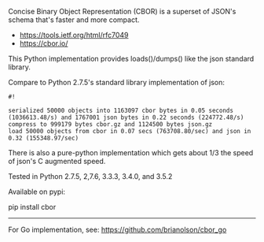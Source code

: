 Concise Binary Object Representation (CBOR) is a superset of JSON's schema that's faster and more compact.

* https://tools.ietf.org/html/rfc7049
* https://cbor.io/

This Python implementation provides loads()/dumps() like the json standard library.

Compare to Python 2.7.5's standard library implementation of json:

```
#!

serialized 50000 objects into 1163097 cbor bytes in 0.05 seconds (1036613.48/s) and 1767001 json bytes in 0.22 seconds (224772.48/s)
compress to 999179 bytes cbor.gz and 1124500 bytes json.gz
load 50000 objects from cbor in 0.07 secs (763708.80/sec) and json in 0.32 (155348.97/sec)
```

There is also a pure-python implementation which gets about 1/3 the speed of json's C augmented speed.

Tested in Python 2.7.5, 2,7.6, 3.3.3, 3.4.0, and 3.5.2

Available on pypi:

pip install cbor

---

For Go implementation, see:
https://github.com/brianolson/cbor_go
